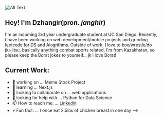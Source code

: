 ![Alt Text](https://media.tenor.com/images/acc4116372dcc4b342cb1a00ae657151/tenor.gif)


## Hey! I'm Dzhangir(pron. _janghir_)

I'm an incoming 3rd year undergraduate student at UC San Diego. Recently, I have been working on
web development/mobile projects and grinding leetcode for DS and Alogrithms. Outside of work, I love to box/wrestle/do jiu-jitsu, basically anything combat sports related.
I'm from Kazakhstan, so please keep the Borat jokes to yourself... jk I love Borat!


## Current Work:
- 🔭 working on ... Meme Stock Project
- 🌱 learning ... Next.js
- 👯 looking to collaborate on ... web applications
- 🤔 looking for help with ... Python for Data Science
- 📫 How to reach me: ... [Linkedin](https://linkedin.com/in/dbayanda)
- ⚡ Fun fact: ... I once eat 2.5lbs of chicken breast in one day
-->
